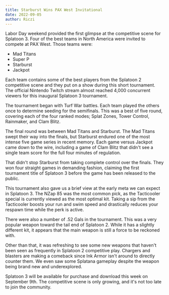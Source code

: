 ```yaml
---
title: Starburst Wins PAX West Invitational
date: 2022-09-05
author: Riczi
---
```


Labor Day weekend provided the first glimpse at the competitive scene for Splatoon 3. Four of the best teams in North America were invited to compete at PAX West. Those teams were:

- Mad Titans
- Super P
- Starburst
- Jackpot

Each team contains some of the best players from the Splatoon 2 competitive scene and they put on a show during this short tournament. The official Nintendo Twitch stream almost reached 4,000 concurrent viewers for this inaugural Splatoon 3 tournament.

The tournament began with Turf War battles. Each team played the others once to determine seeding for the semifinals. This was a best of five round, covering each of the four ranked modes; Splat Zones, Tower Control, Rainmaker, and Clam Blitz.

The final round was between Mad Titans and Starburst. The Mad Titans swept their way into the finals, but Starburst endured one of the most intense five game series in recent memory. Each game versus Jackpot came down to the wire, including a game of Clam Blitz that didn't see a single team score for the full four minutes of regulation.

That didn't stop Starburst from taking complete control over the finals. They won four straight games in demanding fashion, claiming the first tournament title of Splatoon 3 before the game has been released to the public.

This tournament also gave us a brief view at the early meta we can expect in Splatoon 3. The NZap 85 was the most common pick, as the Tacticooler special is currently viewed as the most optimal kit. Taking a sip from the Tacticooler boosts your run and swim speed and drastically reduces your respawn time while the perk is active.

There were also a number of .52 Gals in the tournament. This was a very popular weapon toward the tail end of Splatoon 2. While it has a slightly different kit, it appears that the main weapon is still a force to be reckoned with.

Other than that, it was refreshing to see some new weapons that haven't been seen as frequently in Splatoon 2 competitive play. Chargers and blasters are making a comeback since Ink Armor isn't around to directly counter them. We even saw some Splatana gameplay despite the weapon being brand new and underexplored.

Splatoon 3 will be available for purchase and download this week on September 9th. The competitive scene is only growing, and it's not too late to join the community.
